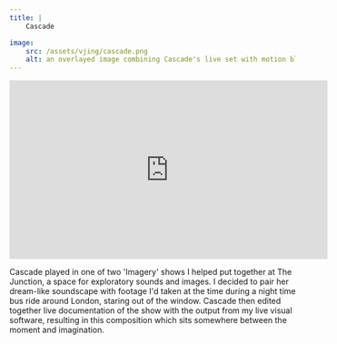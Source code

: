 ```yaml
---
title: | 
    Cascade

image:
    src: /assets/vjing/cascade.png
    alt: an overlayed image combining Cascade's live set with motion blur footage filmed from a bus
---
```

<iframe width="560" height="315" src="https://www.youtube.com/embed/mv50DA8C1_g?si=pWFvpSv7PQAFu8Sl" title="YouTube video player" frameborder="0" allow="accelerometer; autoplay; clipboard-write; encrypted-media; gyroscope; picture-in-picture; web-share" allowfullscreen></iframe>

Cascade played in one of two 'Imagery' shows I helped put together at The Junction, a space for exploratory sounds and images. I decided to pair her dream-like soundscape with footage I'd taken at the time during a night time bus ride around London, staring out of the window. Cascade then edited together live documentation of the show with the output from my live visual software, resulting in this composition which sits somewhere between the moment and imagination.
